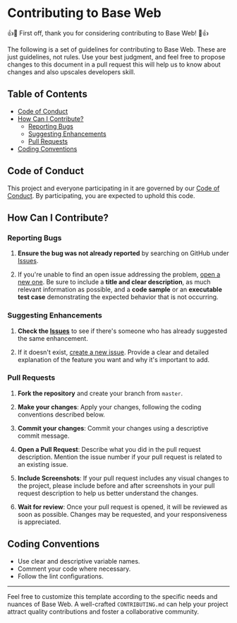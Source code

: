# Contributing to Base Web

👍🎉 First off, thank you for considering contributing to Base Web! 🎉👍

The following is a set of guidelines for contributing to Base Web. These are just guidelines, not rules. Use your best judgment, and feel free to propose changes to this document in a pull request this will help us to know about changes and also upscales developers skill.

## Table of Contents

- [Code of Conduct](#code-of-conduct)
- [How Can I Contribute?](#how-can-i-contribute)
    - [Reporting Bugs](#reporting-bugs)
    - [Suggesting Enhancements](#suggesting-enhancements)
    - [Pull Requests](#pull-requests)
- [Coding Conventions](#coding-conventions)

## Code of Conduct

This project and everyone participating in it are governed by our [Code of Conduct](CODE_OF_CONDUCT.md). By participating, you are expected to uphold this code.

## How Can I Contribute?

### Reporting Bugs

1. **Ensure the bug was not already reported** by searching on GitHub under [Issues](https://github.com/base-org/web/issues).

2. If you're unable to find an open issue addressing the problem, [open a new one](https://github.com/base-org/web/issues/new). Be sure to include a **title and clear description**, as much relevant information as possible, and a **code sample** or an **executable test case** demonstrating the expected behavior that is not occurring.

### Suggesting Enhancements

1. **Check the [Issues](https://github.com/base-org/web/issues)** to see if there's someone who has already suggested the same enhancement.

2. If it doesn't exist, [create a new issue](https://github.com/base-org/web/issues/new). Provide a clear and detailed explanation of the feature you want and why it's important to add.

### Pull Requests

1. **Fork the repository** and create your branch from `master`.

2. **Make your changes**: Apply your changes, following the coding conventions described below.

3. **Commit your changes**: Commit your changes using a descriptive commit message.

4. **Open a Pull Request**: Describe what you did in the pull request description. Mention the issue number if your pull request is related to an existing issue. 

5. **Include Screenshots**: If your pull request includes any visual changes to the project, please include before and after screenshots in your pull request description to help us better understand the changes.

6. **Wait for review**: Once your pull request is opened, it will be reviewed as soon as possible. Changes may be requested, and your responsiveness is appreciated.

## Coding Conventions

- Use clear and descriptive variable names.
- Comment your code where necessary.
- Follow the lint configurations.

---

Feel free to customize this template according to the specific needs and nuances of Base Web. A well-crafted `CONTRIBUTING.md` can help your project attract quality contributions and foster a collaborative community.
